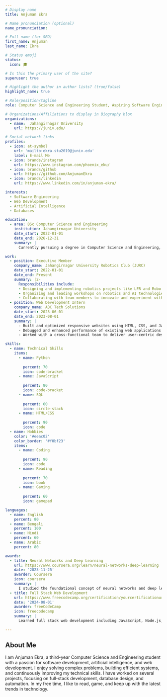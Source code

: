 ```yaml
---
# Display name
title: Anjuman Ekra

# Name pronunciation (optional)
name_pronunciation: 

# Full name (for SEO)
first_name: Anjuman
last_name: Ekra

# Status emoji
status:
  icon: 🎓

# Is this the primary user of the site?
superuser: true

# Highlight the author in author lists? (true/false)
highlight_name: true

# Role/position/tagline
role: Computer Science and Engineering Student, Aspiring Software Engineer

# Organizations/Affiliations to display in Biography blox
organizations:
  - name:  Jahangirnagar University
    url: https://juniv.edu/

# Social network links
profiles:
  - icon: at-symbol
    url: 'mailto:ekra.stu2019@juniv.edu'
    label: E-mail Me
  - icon: brands/instagram
    url: https://www.instagram.com/phoenix_eku/
  - icon: brands/github
    url: https://github.com/AnjumanEkra
  - icon: brands/linkedin
    url: https://www.linkedin.com/in/anjuman-ekra/

interests:
  - Software Engineering
  - Web Development
  - Artificial Intelligence
  - Databases

education:
  - area: BSc Computer Science and Engineering
    institution: Jahangirnagar University
    date_start: 2022-01-01
    date_end: 2026-12-31
    summary: |
      Currently pursuing a degree in Computer Science and Engineering, with a focus on software development and AI.

work:
  - position: Executive Member
    company_name: Jahangirnagar University Robotics Club (JURC)
    date_start: 2022-01-01
    date_end: Present
    summary: |2-
      Responsibilities include:
      - Designing and implementing robotics projects like LFR and Robo Soccer
      - Organizing and leading workshops on robotics and AI technologies
      - Collaborating with team members to innovate and experiment with new ideas
  - position: Web Development Intern
    company_name: ABC Tech Solutions
    date_start: 2023-06-01
    date_end: 2023-08-01
    summary: |
      - Built and optimized responsive websites using HTML, CSS, and JavaScript
      - Debugged and enhanced performance of existing web applications
      - Worked with a cross-functional team to deliver user-centric designs

skills:
  - name: Technical Skills
    items:
      - name: Python
        
        percent: 70
        icon: code-bracket
      - name: JavaScript
       
        percent: 80
        icon: code-bracket
      - name: SQL
        
        percent: 60
        icon: circle-stack
      - name: HTML/CSS
       
        percent: 90
        icon: code
  - name: Hobbies
    color: '#eeac02'
    color_border: '#f0bf23'
    items:
      - name: Coding
        
        percent: 90
        icon: code
      - name: Reading
       
        percent: 70
        icon: book
      - name: Gaming
       
        percent: 60
        icon: gamepad

languages:
  - name: English
    percent: 80
  - name: Bengali
    percent: 100
  - name: Hindi
    percent: 60
  - name: Arabic
    percent: 80

awards:
  - title: Neural Networks and Deep Learning
    url: https://www.coursera.org/learn/neural-networks-deep-learning
    date: '2023-11-25'
    awarder: Coursera
    icon: coursera
    summary: |
      I studied the foundational concept of neural networks and deep learning. By the end, I was familiar with the significant technological trends driving the rise of deep learning; build, train, and apply fully connected deep neural networks; implement efficient (vectorized) neural networks; identify key parameters in a neural network’s architecture; and apply deep learning to your own applications.
  - title: Full Stack Web Development
    url: https://www.freecodecamp.org/certification/yourcertificationurl
    date: '2024-08-01'
    awarder: freeCodeCamp
    icon: freecodecamp
    summary: |
      Learned full stack web development including JavaScript, Node.js, React, HTML, CSS, and MongoDB.

---
```


## About Me

I am Anjuman Ekra, a third-year Computer Science and Engineering student with a passion for software development, artificial intelligence, and web development. I enjoy solving complex problems, building efficient systems, and continuously improving my technical skills. I have worked on several projects, focusing on full-stack development, database design, and automation. In my free time, I like to read, game, and keep up with the latest trends in technology.
